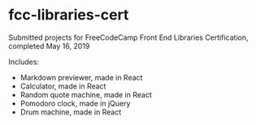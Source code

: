 # fcc-libraries-cert

Submitted projects for FreeCodeCamp Front End Libraries Certification, completed May 16, 2019

Includes: 

+ Markdown previewer, made in React
+ Calculator, made in React
+ Random quote machine, made in React
+ Pomodoro clock, made in jQuery
+ Drum machine, made in React
